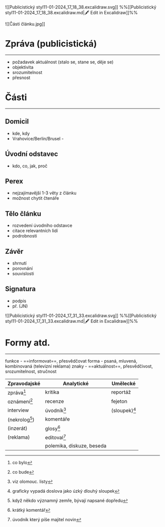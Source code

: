 ![[Publicistický styl11-01-2024_17_18_38.excalidraw.svg]]
%%[[Publicistický styl11-01-2024_17_18_38.excalidraw.md|🖋 Edit in Excalidraw]]%%

![[Části článku.jpg]]

# Zpráva (publicistická)
---
- požadavek aktuálnost (stalo se, stane se, děje se)
- objektivita
- srozumitelnost
- přesnost

# Části
---
## Domicil
- kde, kdy
- Vrahovice/Berlin/Brusel - 
## Úvodní odstavec
- kdo, co, jak, proč
## Perex
- nejzajímavější 1-3 věty z článku
- možnost chytit čtenáře
## Tělo článku
- rozvedení úvodního odstavce
- citace relevantních lidí
- podrobnosti
## Závěr
- shrnutí
- porovnání
- souvislosti
## Signatura
 - podpis
 - př. (JN)

![[Publicistický styl11-01-2024_17_31_33.excalidraw.svg]]
%%[[Publicistický styl11-01-2024_17_31_33.excalidraw.md|🖋 Edit in Excalidraw]]%%

# Formy atd.
---

funkce - ==informovat==, přesvědčovat
forma - psaná, mluvená, kombinovaná (televizní reklama)
znaky - ==aktuálnost==, přesvědčivost, srozumitelnost, stručnost

| Zpravodajské   | Analytické                | Umělecké      |
| -------------- | ------------------------- | ------------- |
| zpráva[^1]     | kritika                   | reportáž      |
| oznámení[^2]   | recenze                   | fejeton       |
| interview      | úvodník[^3]               | (sloupek)[^7] |
| (nekrolog[^8]) | komentáře                 |               |
| (inzerát)      | glosy[^4]                 |               |
| (reklama)      | editoval[^5]              |               |
|                | polemika, diskuze, beseda |               |

[^1]: co bylo
[^2]: co bude
[^3]: viz olomouc. listy
[^4]: krátký komentář
[^5]: úvodník který píše majitel novin 
[^7]: graficky vypadá doslova jako úzký dlouhý sloupek
[^8]: když někdo významný zemře, bývají napsané dopředu